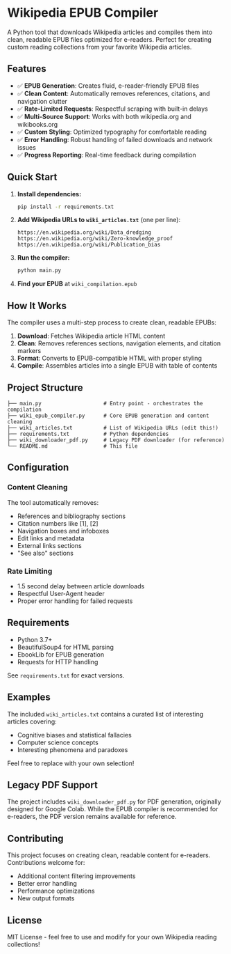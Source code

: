 # Wikipedia EPUB Compiler

A Python tool that downloads Wikipedia articles and compiles them into clean, readable EPUB files optimized for e-readers. Perfect for creating custom reading collections from your favorite Wikipedia articles.

## Features

- ✅ **EPUB Generation**: Creates fluid, e-reader-friendly EPUB files
- ✅ **Clean Content**: Automatically removes references, citations, and navigation clutter
- ✅ **Rate-Limited Requests**: Respectful scraping with built-in delays
- ✅ **Multi-Source Support**: Works with both wikipedia.org and wikibooks.org
- ✅ **Custom Styling**: Optimized typography for comfortable reading
- ✅ **Error Handling**: Robust handling of failed downloads and network issues
- ✅ **Progress Reporting**: Real-time feedback during compilation

## Quick Start

1. **Install dependencies:**
   ```bash
   pip install -r requirements.txt
   ```

2. **Add Wikipedia URLs to `wiki_articles.txt`** (one per line):
   ```
   https://en.wikipedia.org/wiki/Data_dredging
   https://en.wikipedia.org/wiki/Zero-knowledge_proof
   https://en.wikipedia.org/wiki/Publication_bias
   ```

3. **Run the compiler:**
   ```bash
   python main.py
   ```

4. **Find your EPUB** at `wiki_compilation.epub`

## How It Works

The compiler uses a multi-step process to create clean, readable EPUBs:

1. **Download**: Fetches Wikipedia article HTML content
2. **Clean**: Removes references sections, navigation elements, and citation markers
3. **Format**: Converts to EPUB-compatible HTML with proper styling
4. **Compile**: Assembles articles into a single EPUB with table of contents

## Project Structure

```
├── main.py                    # Entry point - orchestrates the compilation
├── wiki_epub_compiler.py      # Core EPUB generation and content cleaning
├── wiki_articles.txt          # List of Wikipedia URLs (edit this!)
├── requirements.txt           # Python dependencies
├── wiki_downloader_pdf.py     # Legacy PDF downloader (for reference)
└── README.md                  # This file
```

## Configuration

### Content Cleaning
The tool automatically removes:
- References and bibliography sections
- Citation numbers like [1], [2]
- Navigation boxes and infoboxes
- Edit links and metadata
- External links sections
- "See also" sections

### Rate Limiting
- 1.5 second delay between article downloads
- Respectful User-Agent header
- Proper error handling for failed requests

## Requirements

- Python 3.7+
- BeautifulSoup4 for HTML parsing
- EbookLib for EPUB generation  
- Requests for HTTP handling

See `requirements.txt` for exact versions.

## Examples

The included `wiki_articles.txt` contains a curated list of interesting articles covering:
- Cognitive biases and statistical fallacies
- Computer science concepts
- Interesting phenomena and paradoxes

Feel free to replace with your own selection!

## Legacy PDF Support

The project includes `wiki_downloader_pdf.py` for PDF generation, originally designed for Google Colab. While the EPUB compiler is recommended for e-readers, the PDF version remains available for reference.

## Contributing

This project focuses on creating clean, readable content for e-readers. Contributions welcome for:
- Additional content filtering improvements
- Better error handling
- Performance optimizations
- New output formats

## License

MIT License - feel free to use and modify for your own Wikipedia reading collections!